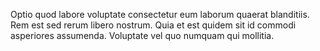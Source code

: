 Optio quod labore voluptate consectetur eum laborum quaerat blanditiis.
Rem est sed rerum libero nostrum.
Quia et est quidem sit id commodi asperiores assumenda.
Voluptate vel quo numquam qui mollitia.